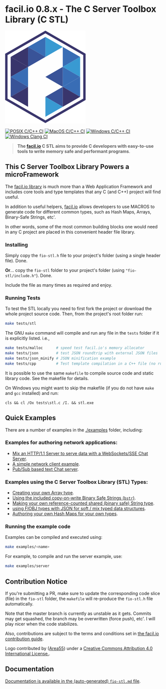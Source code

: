 # facil.io 0.8.x - The C Server Toolbox Library (C STL)

[![facil.io logo](./extras/logo.svg?raw=true "facil.io")](https://github.com/facil-io/cstl)

[![POSIX C/C++ CI](https://github.com/facil-io/cstl/actions/workflows/c-cpp.yml/badge.svg)](https://github.com/facil-io/cstl/actions/workflows/c-cpp.yml) [![MacOS C/C++ CI](https://github.com/facil-io/cstl/actions/workflows/macos-c-cpp.yml/badge.svg)](https://github.com/facil-io/cstl/actions/workflows/macos-c-cpp.yml) [![Windows C/C++ CI](https://github.com/facil-io/cstl/actions/workflows/windows.yml/badge.svg)](https://github.com/facil-io/cstl/actions/workflows/windows.yml) [![Windows Clang CI](https://github.com/facil-io/cstl/actions/workflows/windows_clang.yml/badge.svg)](https://github.com/facil-io/cstl/actions/workflows/windows_clang.yml)

> **The [facil.io](http://facil.io) C STL aims to provide C developers with easy-to-use tools to write memory safe and performant programs**.


## This C Server Toolbox Library Powers a microFramework

The [facil.io library](https://facil.io) is much more than a Web Application Framework and includes core tools and type templates that any C (and C++) project will find useful.

In addition to useful helpers, [facil.io](https://facil.io) allows developers to use MACROS to generate code for different common types, such as Hash Maps, Arrays, Binary-Safe Strings, etc'.

In other words, some of the most common building blocks one would need in any C project are placed in this convenient header file library.

### Installing

Simply copy the `fio-stl.h` file to your project's folder (using a single header file).  Done.

**Or**... copy the `fio-stl` folder to your project's folder (using `"fio-stl/include.h"`). Done.

Include the file as many times as required and enjoy.

### Running Tests

To test the STL locally you need to first fork the project or download the whole project source code. Then, from the project's root folder run:

```bash
make tests/stl
```

The GNU `make` command will compile and run any file in the `tests` folder if it is explicitly listed. i.e.,

```bash
make tests/malloc      # speed test facil.io's memory allocator
make tests/json        # test JSON roundtrip with external JSON files
make tests/json_minify # JSON minification example
make tests/cpp         # Test template compilation in a C++ file (no run)... may fail on some compilers
```

It is possible to use the same `makefile` to compile source code and static library code. See the makefile for details.

On Windows you might want to skip the makefile (if you do not have `make` and `gcc` installed) and run:

```dos
cls && cl /Ox tests\stl.c /I. && stl.exe 
```

## Quick Examples

There are a number of examples in the [./examples](examples) folder, including:

### Examples for authoring network applications:

* [Mix an HTTP/1.1 Server to serve data with a WebSockets/SSE Chat Server](examples/server.c).
* [A simple network client example](examples/client.c).
* [Pub/Sub based text Chat server](examples/chat.c).

### Examples using the C Server Toolbox Library (STL) Types:

* [Creating your own Array type](examples/array.c).
* [Using the included copy-on-write Binary Safe Strings (`bstr`)](examples/bstr.c).
* [Making your own reference-counted shared (binary safe) String type](examples/string.c).
* [using FIOBJ types with JSON for soft / mix typed data structures](examples/fiobj.c).
* [Authoring your own Hash Maps for your own types](examples/map.c).

### Running the example code

Examples can be compiled and executed using:

```bash
make examples/<name>
```

For example, to compile and run the server example, use:

```bash
make examples/server
```

## Contribution Notice

If you're submitting a PR, make sure to update the corresponding code slice (file) in the `fio-stl` folder, the `makefile` will re-produce the `fio-stl.h` file automatically.

Note that the master branch is currently as unstable as it gets. Commits may get squashed, the branch may be overwritten (force push), etc'. I will play nicer when the code stabilizes.

Also, contributions are subject to the terms and conditions set in [the facil.io contribution guide](CONTRIBUTING.md).

Logo contributed by ([Area55](https://github.com/area55git)) under a [Creative Commons Attribution 4.0 International License.](https://creativecommons.org/licenses/by/4.0/).

## Documentation

[Documentation is available in the (auto-generated) `fio-stl.md` file](fio-stl.md).
